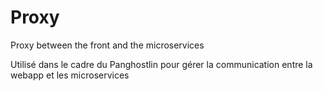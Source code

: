 # Proxy
Proxy between the front and the microservices

Utilisé dans le cadre du Panghostlin pour gérer la communication entre la webapp et les microservices
